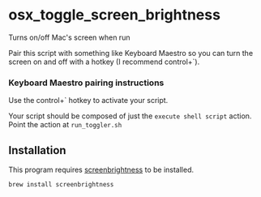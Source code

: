 # osx_toggle_screen_brightness
Turns on/off Mac's screen when run

Pair this script with something like Keyboard Maestro so you can turn the screen on and off with a hotkey (I recommend control+`).

### Keyboard Maestro pairing instructions
Use the control+` hotkey to activate your script.

Your script should be composed of just the `execute shell script` action. Point the action at `run_toggler.sh`

## Installation
This program requires [screenbrightness](https://github.com/jmstacey/screenbrightness) to be installed.

    brew install screenbrightness
